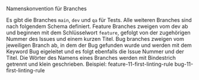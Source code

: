 Namenskonvention für Branches

Es gibt die Branches `main`, `dev` und `qa` für Tests.
Alle weiteren Branches sind nach folgendem Schema definiert.
Feature Branches zweigen vom dev ab und beginnen mit dem Schlüsselwort `feature`, gefolgt 
von der zugehörigen Nummer des Issues und einem kurzen Titel.
Bug branches zweigen vom jeweiligen Branch ab, in dem der Bug gefunden wurde und 
werden mit dem Keyword Bug eigeleitet und es folgt ebenfalls die Issue Nummer und der Titel.
Die Wörter des Namens eines Branches werden mit Bindestrich getrennt und klein geschrieben.
Beispiel:
feature-11-first-linting-rule
bug-11-first-linting-rule